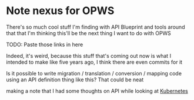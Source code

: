 # Note nexus for OPWS

There's so much cool stuff I'm finding with API Blueprint and tools around that that I'm thinking this'll be the next thing I want to do with OPWS

TODO: Paste those links in here

Indeed, it's weird, because this stuff that's coming out now is what I intended to make like five years ago, I think there are even commits for it

Is it possible to write migration / translation / conversion / mapping code using an API definition thing like this? That could be neat

making a note that I had some thoughts on API while looking at [Kubernetes](f7ab56ca-06db-4c96-808f-4d0b0ee47819.md)

